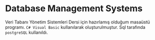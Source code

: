 # Database Management Systems
Veri Tabanı Yönetim Sistemleri Dersi için hazırlamış olduğum masaüstü programı. `C# Visual Basic` kullanılarak oluşturulmuştur. Sql tarafında `postgreSQL` kullanıldı. 

